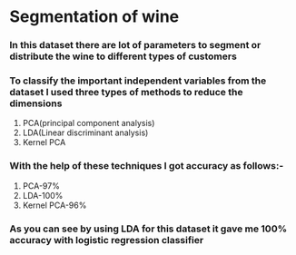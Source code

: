 # Segmentation of wine
### In this dataset there are lot of parameters to segment or distribute the wine to different types of customers
### To classify the important independent variables from the dataset I used three types of methods to reduce the dimensions
1. PCA(principal component analysis)
2. LDA(Linear discriminant analysis)
3. Kernel PCA
### With the help of these techniques I got accuracy as follows:-
1. PCA-97%
2. LDA-100%
3. Kernel PCA-96%
### As you can see by using LDA for this dataset it gave me 100% accuracy with logistic regression classifier

